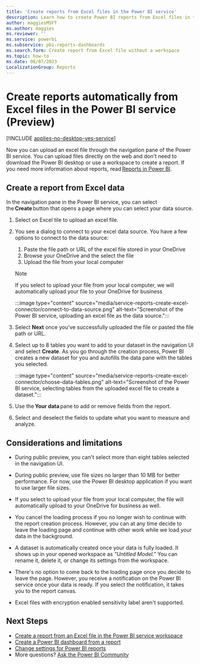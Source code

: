 ```yaml
---
title: 'Create reports from Excel files in the Power BI service'
description: Learn how to create Power BI reports from Excel files in the Power BI service without using desktop or a workspace.
author: maggiesMSFT
ms.author: maggies
ms.reviewer: ''
ms.service: powerbi
ms.subservice: pbi-reports-dashboards
ms.search.form: Create report from Excel file without a workspace
ms.topic: how-to
ms.date: 08/07/2023
LocalizationGroup: Reports
---
```

# Create reports automatically from Excel files in the Power BI service (Preview)

[!INCLUDE [applies-no-desktop-yes-service](../includes/applies-yes-desktop-yes-service.md)]

Now you can upload an excel file through the navigation pane of the Power BI service. You can upload files directly on the web and don't need to download the Power BI desktop or use a workspace to create a report. If you need more information about reports, read [Reports in Power BI](../consumer/end-user-reports.md).   

## Create a report from Excel data 

In the navigation pane in the Power BI service, you can select the **Create** button that opens a page where you can select your data source.

 1. Select on Excel tile to upload an excel file.

 1. You see a dialog to connect to your excel data source. You have a few options to connect to the data source:
     1. Paste the file path or URL of the excel file stored in your OneDrive 
     1. Browse your OneDrive and the select the file
     1. Upload the file from your local computer
     > [!NOTE]
     > If you select to upload your file from your local computer, we will automatically upload your file to your OneDrive for business

    :::image type="content" source="media/service-reports-create-excel-connector/connect-to-data-source.png" alt-text="Screenshot of the Power BI service, uploading an excel file as the data source.":::

 1. Select **Next** once you've successfully uploaded the file or pasted the file path or URL. 

 1. Select up to 8 tables you want to add to your dataset in the navigation UI and select **Create**. As you go through the creation process, Power BI creates a new dataset for you and autofills the data pane with the tables you selected.
     
    :::image type="content" source="media/service-reports-create-excel-connector/choose-data-tables.png" alt-text="Screenshot of the Power BI service, selecting tables from the uploaded excel file to create a dataset.":::

 1. Use the **Your data** pane to add or remove fields from the report. 

 1. Select and deselect the fields to update what you want to measure and analyze.
 
## Considerations and limitations

- During public preview, you can't select more than eight tables selected in the navigation UI. 

- During public preview, use file sizes no larger than 10 MB for better performance. For now, use the Power BI desktop application if you want to use larger file sizes.

- If you select to upload your file from your local computer, the file will automatically upload to your OneDrive for business as well.

- You cancel the loading process if you no longer wish to continue with the report creation process. However, you can at any time decide to leave the loading page and continue with other work while we load your data in the background.

- A dataset is automatically created once your data is fully loaded. It shows up in your opened workspace as *"Untitled Model."* You can rename it, delete it, or change its settings from the workspace.

- There's no option to come back to the loading page once you decide to leave the page. However, you receive a notification on the Power BI service once your data is ready. If you select the notification, it takes you to the report canvas.

- Excel files with encryption enabled sensitivity label aren't supported.

 ## Next Steps
* [Create a report from an Excel file in the Power BI service workspace](service-report-create-new.md)
* [Create a Power BI dashboard from a report](service-dashboard-create.md)
* [Change settings for Power BI reports](power-bi-report-settings.md)
* More questions? [Ask the Power BI Community](https://community.powerbi.com/)
 